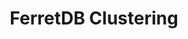 ---
title: FerretDB Clustering
menu:
  docs_{{ .version }}:
    identifier: fr-clustering-ferretdb
    name: FerretDB Clustering
    parent: fr-ferretdb-guides
    weight: 16
menu_name: docs_{{ .version }}
---